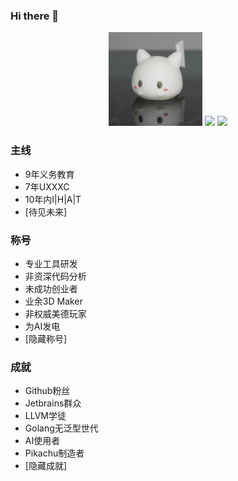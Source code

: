 ### Hi there 👋

<!--
**FFengIll/FFengIll** is a ✨ _special_ ✨ repository because its `README.md` (this file) appears on your GitHub profile.

Here are some ideas to get you started:

- 🔭 I’m currently working on ...
- 🌱 I’m currently learning ...
- 👯 I’m looking to collaborate on ...
- 🤔 I’m looking for help with ...
- 💬 Ask me about ...
- 📫 How to reach me: ...
- 😄 Pronouns: ...
- ⚡ Fun fact: ...
-->


<!--
<p align="center">
 <img width="100px" src="https://img-blog.csdnimg.cn/20210316185526134.jpg?x-oss-process=image/watermark,type_ZmFuZ3poZW5naGVpdGk,shadow_10,text_aHR0cHM6Ly9ibG9nLmNzZG4ubmV0L3dlaXhpbl80MjEwMjU4NA==,size_16,color_FFFFFF,t_70#pic_center" align="center" alt="Kevin" />
 <h2 align="center">Kevin</h2>
</p>
-->

<p align="center">
<img height="150px" src="image/3d.jpeg" />
<img height="150px" src="https://github-readme-stats.vercel.app/api?username=ffengill&count_private=true&hide_rank=true&show_icons=true"/>
<img height="150px" src="https://github-readme-stats.vercel.app/api/top-langs/?username=ffengill&&layout=compact" />
</p>


### 主线
- 9年义务教育
- 7年UXXXC
- 10年内I|H|A|T
- [待见未来]

### 称号
- 专业工具研发
- 非资深代码分析
- 未成功创业者
- 业余3D Maker
- 非权威美德玩家
- 为AI发电
- [隐藏称号]

### 成就
- Github粉丝
- Jetbrains群众
- LLVM学徒
- Golang无泛型世代
- AI使用者
- Pikachu制造者
- [隐藏成就]
